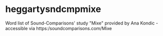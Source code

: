 # heggartysndcmpmixe
Word list of Sound-Comparisons' study "Mixe" provided by Ana Kondic - accessible via https:/soundcomparisons.com/Mixe
